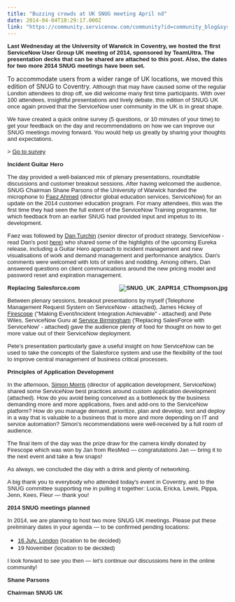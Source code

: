 ```yaml
---
title: "Buzzing crowds at UK SNUG meeting April nd"
date: 2014-04-04T18:29:17.000Z
link: "https://community.servicenow.com/community?id=community_blog&sys_id=532e6a6ddbd0dbc01dcaf3231f961956"
---
```

<p><span style="font-size: 10pt; font-family: arial, helvetica, sans-serif;"><strong>Last Wednesday at the University of Warwick in Coventry, we hosted the first ServiceNow User Group UK meeting of 2014, sponsored by TeamUltra. The presentation decks that can be shared are attached to this post. Also, the dates for two more 2014 SNUG meetings have been set.</strong></span></p><p></p><p>To accommodate users from a wider range of UK locations, we moved this edition of SNUG to Coventry. <span style="font-size: 10pt; font-family: arial, helvetica, sans-serif;">Although that may have caused some of the regular London attendees to drop off, we did welcome many first time participants. With over 100 attendees, insightful presentations and lively debate, this edition of SNUG UK once again proved that the ServiceNow user community in the UK is in great shape. </span></p><p></p><p><span style="font-size: 10pt; font-family: arial, helvetica, sans-serif;">We have created a quick online survey (5 questions, or 10 minutes of your time) to get your feedback on the day and recommendations on how we can improve our SNUG meetings moving forward. You would help us greatly by sharing your thoughts and expectations.</span></p><p></p><p><span style="font-size: 10pt; font-family: arial, helvetica, sans-serif;">&gt; <a title="ww.surveymonkey.com/s/PPZFQMK" href="https://www.surveymonkey.com/s/PPZFQMK">Go to survey</a> </span></p><p></p><p><span style="font-family: arial, helvetica, sans-serif; font-size: 10pt;"><strong>Incident Guitar Hero</strong></span></p><p><span style="font-family: arial, helvetica, sans-serif; font-size: 10pt;">The day provided a well-balanced mix of plenary presentations, roundtable discussions and customer breakout sessions. After having welcomed the audience, SNUG Chairman Shane Parsons of the University of Warwick handed the microphone to <span lang="EN-GB"><a title="" _jive_internal="true" href="/community?id=community_user_profile&user=bda1126ddb981fc09c9ffb651f9619d3">Faez Ahmed</a> </span><span lang="EN-GB">(director global education services, ServiceNow) for an update on the 2014 customer education program</span>. For many attendees, this was the first time they had seen the full extent of the ServiceNow Training programme, for which feedback from an earlier SNUG had provided input and impetus to its development. </span></p><p></p><p><span style="font-family: arial, helvetica, sans-serif; font-size: 10pt;">Faez was followed by <a title="" _jive_internal="true" href="/community?id=community_user_profile&user=bf80522ddb581fc09c9ffb651f9619e0">Dan Turchin</a> (senior director of product strategy, ServiceNow - read Dan's post <a title="" _jive_internal="true" href="/community/learn/blog/2014/04/06/app-lifecycle-management-a-roadmap-for-homeowners">here</a>) who shared some of the highlights of the upcoming Eureka release, including a Guitar Hero approach to incident management and new visualisations of work and demand management and performance analytics<span lang="EN-GB">.</span> Dan's comments were welcomed with lots of smiles and nodding. Among others, Dan answered questions on client communications around the new pricing model and password reset and expiration management.</span></p><p></p><p><span style="font-family: arial, helvetica, sans-serif; font-size: 10pt;"><strong>Replacing Salesforce.com<img   alt="SNUG_UK_2APR14_CThompson.jpg" class="image-0 jive-image" src="e58d444edb5c1344e9737a9e0f9619c8.iix" style="height: auto; float: right;"/></strong></span></p><p><span style="font-family: arial, helvetica, sans-serif; font-size: 10pt;">Between plenary sessions, breakout presentations by myself (Telephone Management Request System on ServiceNow - attached), James Hickey of <a title="w.firescope.com/" href="http://www.firescope.com/">Firescope</a> ("<span lang="EN-GB">Making Event/Incident Integration Achievable" - attached) and Pete Wiles, ServiceNow Guru at <a title="w.servicebirmingham.co.uk/" href="http://www.servicebirmingham.co.uk/">Service Birmingham</a></span> (<span lang="EN-GB">'Replacing SalesForce with ServiceNow' - attached) gave the audience plenty of food for thought on how to get more value out of their ServiceNow deployment. </span></span></p><p></p><p><span lang="EN-GB" style="font-size: 10pt; font-family: arial, helvetica, sans-serif;">Pete's presentation particularly gave a useful insight on how ServiceNow can be used to take the concepts of the Salesforce system and use the flexibility of the tool to improve central management of business critical processes. </span></p><p></p><p><span style="font-family: arial, helvetica, sans-serif; font-size: 10pt;"><strong><span lang="EN-GB">Principles of Application Development</span></strong></span></p><p><span style="font-family: arial, helvetica, sans-serif; font-size: 10pt;">In the afternoon, <a title="" _jive_internal="true" href="/community?id=community_user_profile&user=b9a05a6ddb581fc09c9ffb651f9619f7">Simon Morris</a> (director of application development, ServiceNow) shared some ServiceNow best practices around custom application development (attached). How do you avoid being conceived as a bottleneck by the business demanding more and more applications, fixes and add-ons to the ServiceNow platform? How do you manage demand, prioritize, plan and develop, test and deploy in a way that is valuable to a business that is more and more depending on IT and service automation? Simon's recommendations were well-received by a full room of audience. </span></p><p></p><p><span style="font-size: 10pt; font-family: arial, helvetica, sans-serif;">The final item of the day was the prize draw for the camera kindly donated by Firescope which was won by Jan from ResMed — congratulations Jan — bring it to the next event and take a few snaps!</span></p><p></p><p><span style="font-size: 10pt; font-family: arial, helvetica, sans-serif;">As always, we concluded the day with a drink and plenty of networking. </span></p><p></p><p><span style="font-size: 10pt; font-family: arial, helvetica, sans-serif;">A big thank you to everybody who attended today's event in Coventry, and to the SNUG committee supporting me in pulling it together: Lucia, Ericka, Lewis, Pippa, Jenn, Kees, Fleur — thank you!</span></p><p></p><p><span style="font-family: arial, helvetica, sans-serif; font-size: 10pt;"><strong>2014 SNUG meetings planned</strong></span></p><p><span style="font-size: 10pt; font-family: arial, helvetica, sans-serif;">In 2014, we are planning to host two more SNUG UK meetings. Please put these preliminary dates in your agenda — to be confirmed pending locations:</span></p><ul style="list-style-type: disc;"><li><span style="font-size: 10pt; font-family: arial, helvetica, sans-serif;"><a title="" _jive_internal="true" href="/community?id=community_event&sys_id=afe472a9dbdc5bc0b322f4621f9619f4">16 July, London</a> (location to be decided)</span></li><li><span style="font-size: 10pt; font-family: arial, helvetica, sans-serif;">19 November (location to be decided)</span></li></ul><p></p><p><span style="font-size: 10pt; font-family: arial, helvetica, sans-serif;">I look forward to see you then — let's continue our discussions here in the online community!</span></p><p></p><p><span style="font-family: arial, helvetica, sans-serif; font-size: 10pt;"><strong>Shane Parsons</strong></span></p><p><span style="font-size: 10pt; font-family: arial, helvetica, sans-serif;"><strong>Chairman SNUG UK</strong></span></p>